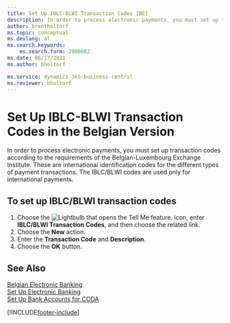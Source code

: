 ```yaml
---
title: Set Up IBLC-BLWI Transaction Codes [BE]
description: In order to process electronic payments, you must set up transaction codes according to the requirements of the Belgian-Luxembourg Exchange Institute. 
author: brentholtorf
ms.topic: conceptual
ms.devlang: al
ms.search.keywords:
    ms.search.form: 2000002
ms.date: 06/17/2021
ms.author: bholtorf

ms.service: dynamics-365-business-central
ms.reviewer: bholtorf
---
```

# Set Up IBLC-BLWI Transaction Codes in the Belgian Version
In order to process electronic payments, you must set up transaction codes according to the requirements of the Belgian-Luxembourg Exchange Institute. These are international identification codes for the different types of payment transactions. The IBLC/BLWI codes are used only for international payments.  

## To set up IBLC/BLWI transaction codes  

1.  Choose the ![Lightbulb that opens the Tell Me feature.](../../media/ui-search/search_small.png "Tell me what you want to do") icon, enter **IBLC/BLWI Transaction Codes**, and then choose the related link.  
2.  Choose the **New** action.  
3.  Enter the **Transaction Code** and **Description**.  
4.  Choose the **OK** button.  

## See Also  
 [Belgian Electronic Banking](belgian-electronic-banking.md)   
 [Set Up Electronic Banking](how-to-set-up-electronic-banking.md)   
 [Set Up Bank Accounts for CODA](how-to-set-up-bank-accounts-for-coda.md)


[!INCLUDE[footer-include](../../includes/footer-banner.md)]